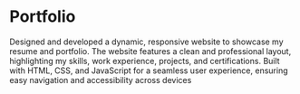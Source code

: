 # Portfolio
Designed and developed a dynamic, responsive website to showcase my resume and portfolio. The website features a clean and professional layout, highlighting my skills, work experience, projects, and certifications. Built with HTML, CSS, and JavaScript for a seamless user experience, ensuring easy navigation and accessibility across devices

